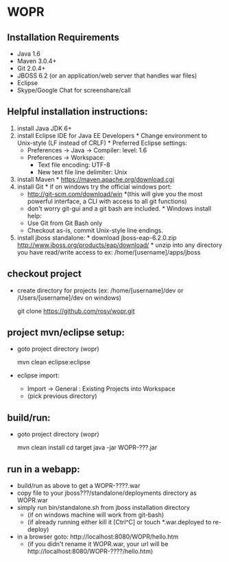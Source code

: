 # WOPR

## Installation Requirements

* Java 1.6
* Maven 3.0.4+
* Git 2.0.4+
* JBOSS 6.2 (or an application/web server that handles war files)
* Eclipse
* Skype/Google Chat for screenshare/call

## Helpful installation instructions:

  1. install Java JDK 6+
  2. install Eclipse IDE for Java EE Developers
    * Change environment to Unix-style (LF instead of CRLF)
    * Preferred Eclipse settings:
      * Preferences -> Java -> Compiler: level: 1.6
      * Preferences -> Workspace:
        * Text file encoding: UTF-8
        * New text file line delimiter: Unix
  3. install Maven
    * https://maven.apache.org/download.cgi
  4. install Git
    * if on windows try the official windows port:
      * http://git-scm.com/download/win
      *(this will give you the most powerful interface, a CLI with access to all git functions)
      * don't worry git-gui and a git bash are included.
    * Windows install help:
      * Use Git from Git Bash only
      * Checkout as-is, commit Unix-style line endings.
  5. install jboss standalone:
    * download jboss-eap-6.2.0.zip http://www.jboss.org/products/eap/download/
    * unzip into any directory you have read/write access to ex: /home/[username]/apps/jboss

## checkout project

  *	create directory for projects (ex: /home/[username]/dev or /Users/[username]/dev on windows)

    git clone https://github.com/rosy/wopr.git

## project mvn/eclipse setup:

  * goto project directory (wopr)

    mvn clean eclipse:eclipse

  * eclipse import:
    * Import -> General : Existing Projects into Workspace
    * (pick previous directory)

## build/run:

  * goto project directory (wopr)

      mvn clean install
      cd target
      java -jar WOPR-???.jar

## run in a webapp:

  * build/run as above to get a WOPR-????.war
  * copy file to your jboss???/standalone/deployments directory as WOPR.war
  * simply run bin/standalone.sh from jboss installation directory
    * (if on windows machine will work from git-bash)
    * (if already running either kill it [Ctrl^C] or touch *.war.deployed to re-deploy)
  * in a browser goto: http://localhost:8080/WOPR/hello.htm
    * (if you didn't rename it WOPR.war, your url will be http://localhost:8080/WOPR-????/hello.htm)

